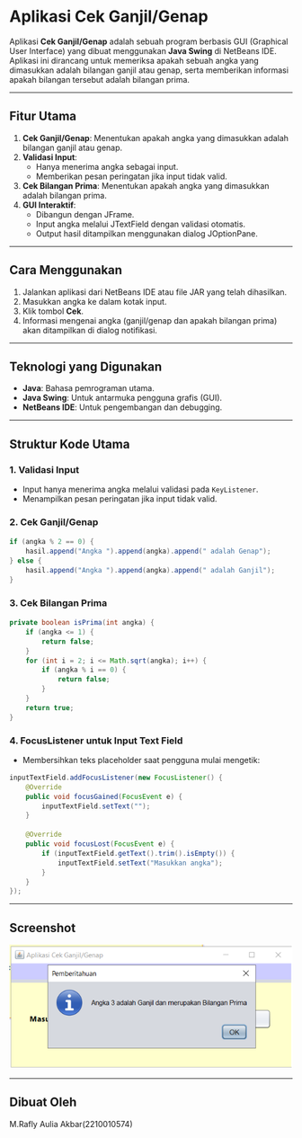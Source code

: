 # Aplikasi Cek Ganjil/Genap

Aplikasi **Cek Ganjil/Genap** adalah sebuah program berbasis GUI (Graphical User Interface) yang dibuat menggunakan **Java Swing** di NetBeans IDE. Aplikasi ini dirancang untuk memeriksa apakah sebuah angka yang dimasukkan adalah bilangan ganjil atau genap, serta memberikan informasi apakah bilangan tersebut adalah bilangan prima.

---

## Fitur Utama

1. **Cek Ganjil/Genap**: Menentukan apakah angka yang dimasukkan adalah bilangan ganjil atau genap.
2. **Validasi Input**:
   - Hanya menerima angka sebagai input.
   - Memberikan pesan peringatan jika input tidak valid.
3. **Cek Bilangan Prima**: Menentukan apakah angka yang dimasukkan adalah bilangan prima.
4. **GUI Interaktif**:
   - Dibangun dengan JFrame.
   - Input angka melalui JTextField dengan validasi otomatis.
   - Output hasil ditampilkan menggunakan dialog JOptionPane.

---

## Cara Menggunakan

1. Jalankan aplikasi dari NetBeans IDE atau file JAR yang telah dihasilkan.
2. Masukkan angka ke dalam kotak input.
3. Klik tombol **Cek**.
4. Informasi mengenai angka (ganjil/genap dan apakah bilangan prima) akan ditampilkan di dialog notifikasi.

---

## Teknologi yang Digunakan

- **Java**: Bahasa pemrograman utama.
- **Java Swing**: Untuk antarmuka pengguna grafis (GUI).
- **NetBeans IDE**: Untuk pengembangan dan debugging.

---

## Struktur Kode Utama

### 1. **Validasi Input**

- Input hanya menerima angka melalui validasi pada `KeyListener`.
- Menampilkan pesan peringatan jika input tidak valid.

### 2. **Cek Ganjil/Genap**

```java
if (angka % 2 == 0) {
    hasil.append("Angka ").append(angka).append(" adalah Genap");
} else {
    hasil.append("Angka ").append(angka).append(" adalah Ganjil");
}
```

### 3. **Cek Bilangan Prima**

```java
private boolean isPrima(int angka) {
    if (angka <= 1) {
        return false;
    }
    for (int i = 2; i <= Math.sqrt(angka); i++) {
        if (angka % i == 0) {
            return false;
        }
    }
    return true;
}
```

### 4. **FocusListener untuk Input Text Field**

- Membersihkan teks placeholder saat pengguna mulai mengetik:

```java
inputTextField.addFocusListener(new FocusListener() {
    @Override
    public void focusGained(FocusEvent e) {
        inputTextField.setText("");
    }

    @Override
    public void focusLost(FocusEvent e) {
        if (inputTextField.getText().trim().isEmpty()) {
            inputTextField.setText("Masukkan angka");
        }
    }
});
```

---

## Screenshot

![alt text](tgs1.png)

---

## Dibuat Oleh

M.Rafly Aulia Akbar(2210010574)
